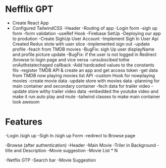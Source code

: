 # Nefflix GPT

- Create React App
- Configured TailwindCSS
  -Header
  -Routing of app
  -Login form
  -sigh up form
  -form validation
  -useRef Hook
  -Firebase SetUp
  -Deploying our app to prodution
  -Create SighUp User Account
  -Implement Sigh In User Api
  Created Redux stote with user slice
  -implemented sign out
  -update profile
  -feach from TMDB movies
  -BugFix: sigh Up user displayName and profile picture update
  -BugFix: if the user is not logged in Redirect /browse to login page and vice versa
  -unsubscibed tothe onAuthstatechaged callback
  -Add hardcaded values to the constants fils
  -register TMDB API & create an app and get access token
  -get data from TMDB now playing movies list API
  -custom Hook for nowplaying movies
  -create movie data
  -update store with movies data
  -planning for main container and secondary container
  -fech data for trailer video
  -update store withy trailer video data
  -embedded the youtube video and make it run auto play and mute
  -tailwind classes to make main container look awesom

# Features

-Login /sigh up
-Sigh In /sigh up Form
-redirect to Browse page

-Browse (after authentication)
-Header
-Main Movie
-Triler in Background
-title and Description
-Movie suggestion
-Movie List \* N

-Netflix GTP
-Search bar
-Movie Suggestion
